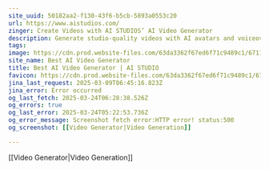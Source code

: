 ```yaml
---
site_uuid: 50182aa2-f130-43f6-b5cb-5893a0553c20
url: https://www.aistudios.com/
zinger: Create Videos with AI STUDIOS’ AI Video Generator
description: Generate studio-quality videos with AI avatars and voiceovers in 80+ languages as easy as just typing in text.
tags: 
image: https://cdn.prod.website-files.com/63da3362f67ed6f71c9489c1/67110c3309d814f76db52d4a_aistudios_deepbrainai.png
site_name: Best AI Video Generator
title: Best AI Video Generator | AI STUDIO
favicon: https://cdn.prod.website-files.com/63da3362f67ed6f71c9489c1/6710fc52c1b4308c5d43631c_Favicon_aistudios.svg
jina_last_request: 2025-03-09T06:45:16.823Z
jina_error: Error occurred
og_last_fetch: 2025-03-24T06:28:38.526Z
og_errors: true
og_last_error: 2025-03-24T05:22:53.736Z
og_error_message: Screenshot fetch error:HTTP error! status:500
og_screenshot: [[Video Generator|Video Generation]]

---
```

[[Video Generator|Video Generation]]
